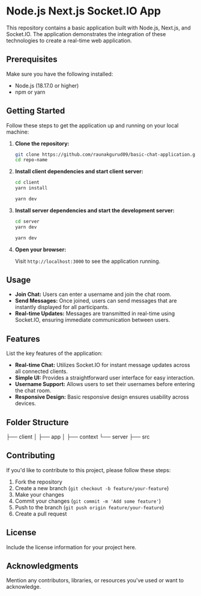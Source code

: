 # Node.js Next.js Socket.IO App

This repository contains a basic application built with Node.js, Next.js, and Socket.IO. The application demonstrates the integration of these technologies to create a real-time web application.

## Prerequisites

Make sure you have the following installed:

- Node.js (18.17.0 or higher)
- npm or yarn

## Getting Started

Follow these steps to get the application up and running on your local machine:

1. **Clone the repository:**

    ```bash
    git clone https://github.com/raunakgurud09/basic-chat-application.git
    cd repo-name
    ```

2. **Install client dependencies and start client server:**

    ```bash
    cd client
    yarn install

    yarn dev
    ```

3. **Install server dependencies and start the development server:**

    ```bash
    cd server
    yarn dev

    yarn dev
    ```

4. **Open your browser:**

    Visit `http://localhost:3000` to see the application running.

## Usage

- **Join Chat:** Users can enter a username and join the chat room.
- **Send Messages:** Once joined, users can send messages that are instantly displayed for all participants.
- **Real-time Updates:** Messages are transmitted in real-time using Socket.IO, ensuring immediate communication between users.

## Features

List the key features of the application:

- **Real-time Chat:** Utilizes Socket.IO for instant message updates across all connected clients.
- **Simple UI:** Provides a straightforward user interface for easy interaction.
- **Username Support:** Allows users to set their usernames before entering the chat room.
- **Responsive Design:** Basic responsive design ensures usability across devices.

## Folder Structure

├── client
│   ├── app
│   ├── context
└── server
    ├── src

## Contributing

If you'd like to contribute to this project, please follow these steps:

1. Fork the repository
2. Create a new branch (`git checkout -b feature/your-feature`)
3. Make your changes
4. Commit your changes (`git commit -m 'Add some feature'`)
5. Push to the branch (`git push origin feature/your-feature`)
6. Create a pull request

## License

Include the license information for your project here.

## Acknowledgments

Mention any contributors, libraries, or resources you've used or want to acknowledge.
